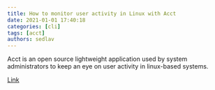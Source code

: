 ```yaml
---
title: How to monitor user activity in Linux with Acct
date: 2021-01-01 17:40:18
categories: [cli]
tags: [acct]
authors: sedlav
---
```


Acct is an open source lightweight application used by system administrators to keep an eye on user activity in linux-based systems.

[Link](https://www.linuxnix.com/how-to-monitor-user-activity-in-linux-with-acct/)
